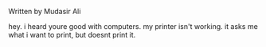 Written by Mudasir Ali

hey. i heard youre good with computers. my printer isn't working. it asks me what i want to print, but doesnt print it.
